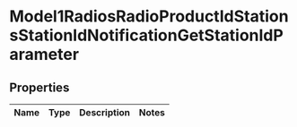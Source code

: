 

# Model1RadiosRadioProductIdStationsStationIdNotificationGetStationIdParameter


## Properties

| Name | Type | Description | Notes |
|------------ | ------------- | ------------- | -------------|



